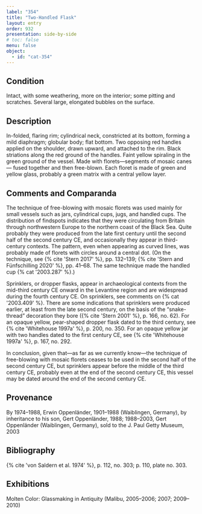 ```yaml
---
label: "354"
title: "Two-Handled Flask"
layout: entry
order: 932
presentation: side-by-side
# toc: false
menu: false
object:
  - id: "cat-354"
---
```


## Condition

Intact, with some weathering, more on the interior; some pitting and scratches. Several large, elongated bubbles on the surface.

## Description

In-folded, flaring rim; cylindrical neck, constricted at its bottom, forming a mild diaphragm; globular body; flat bottom. Two opposing red handles applied on the shoulder, drawn upward, and attached to the rim. Black striations along the red ground of the handles. Faint yellow spiraling in the green ground of the vessel. Made with florets—segments of mosaic canes— fused together and then free-blown. Each floret is made of green and yellow glass, probably a green matrix with a central yellow layer.

## Comments and Comparanda

The technique of free-blowing with mosaic florets was used mainly for small vessels such as jars, cylindrical cups, jugs, and handled cups. The distribution of findspots indicates that they were circulating from Britain through northwestern Europe to the northern coast of the Black Sea. Quite probably they were produced from the late first century until the second half of the second century CE, and occasionally they appear in third-century contexts. The pattern, even when appearing as curved lines, was probably made of florets with circles around a central dot. (On the technique, see {% cite 'Stern 2017' %}, pp. 132–139; {% cite 'Stern and Fünfschilling 2020' %}, pp. 41–68. The same technique made the handled cup {% cat '2003.287' %}.)

Sprinklers, or dropper flasks, appear in archaeological contexts from the mid-third century CE onward in the Levantine region and are widespread during the fourth century CE. On sprinklers, see comments on {% cat '2003.409' %}. There are some indications that sprinklers were produced earlier, at least from the late second century, on the basis of the “snake-thread” decoration they bore ({% cite 'Stern 2001' %}, p. 166, no. 62). For an opaque yellow, pear-shaped dropper flask dated to the third century, see {% cite 'Whitehouse 1997a' %}, p. 200, no. 350. For an opaque yellow jar with two handles dated to the first century CE, see {% cite 'Whitehouse 1997a' %}, p. 167, no. 292.

In conclusion, given that—as far as we currently know—the technique of free-blowing with mosaic florets ceases to be used in the second half of the second century CE, but sprinklers appear before the middle of the third century CE, probably even at the end of the second century CE, this vessel may be dated around the end of the second century CE.

## Provenance

By 1974–1988, Erwin Oppenländer, 1901–1988 (Waiblingen, Germany), by inheritance to his son, Gert Oppenländer, 1988; 1988–2003, Gert Oppenländer (Waiblingen, Germany), sold to the J. Paul Getty Museum, 2003

## Bibliography

{% cite 'von Saldern et al. 1974' %}, p. 112, no. 303; p. 110, plate no. 303.

## Exhibitions

Molten Color: Glassmaking in Antiquity (Malibu, 2005–2006; 2007; 2009–2010)

